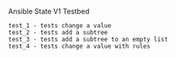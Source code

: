 
Ansible State V1 Testbed


    test_1 - tests change a value
    test_2 - tests add a subtree
    test_3 - tests add a subtree to an empty list
    test_4 - tests change a value with rules
